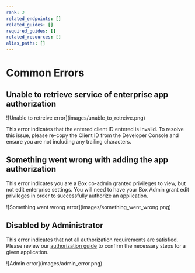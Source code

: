 ```yaml
---
rank: 3
related_endpoints: []
related_guides: []
required_guides: []
related_resources: []
alias_paths: []
---
```


# Common Errors

## Unable to retrieve service of enterprise app authorization

<ImageFrame border>
  ![Unable to retreive error](images/unable_to_retreive.png)
</ImageFrame>

<!--alex ignore invalid-->
This error indicates that the entered client ID entered is invalid.
To resolve this issue, please re-copy the Client ID from the Developer Console
and ensure you are not including any trailing characters.

## Something went wrong with adding the app authorization

This error indicates you are a Box co-admin granted privileges to view, but not
edit enterprise settings. You will need to have your Box Admin grant edit 
privileges in order to successfully authorize an application.

<ImageFrame border>
  ![Something went wrong error](images/something_went_wrong.png)
</ImageFrame>

<!--alex ignore -->
## Disabled by Administrator
<!--alex enable--> 

This error indicates that not all authorization requirements are satisfied.
Please review our [authorization guide][ag] to confirm the necessary steps for
a given application. 

<ImageFrame border>
  ![Admin error](images/admin_error.png)
</ImageFrame>

[ag]: g://authorization